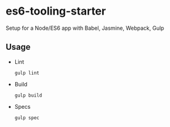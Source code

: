 # es6-tooling-starter
Setup for a Node/ES6 app with Babel, Jasmine, Webpack, Gulp

## Usage
- Lint

  `gulp lint`
- Build

  `gulp build`
- Specs

  `gulp spec`
